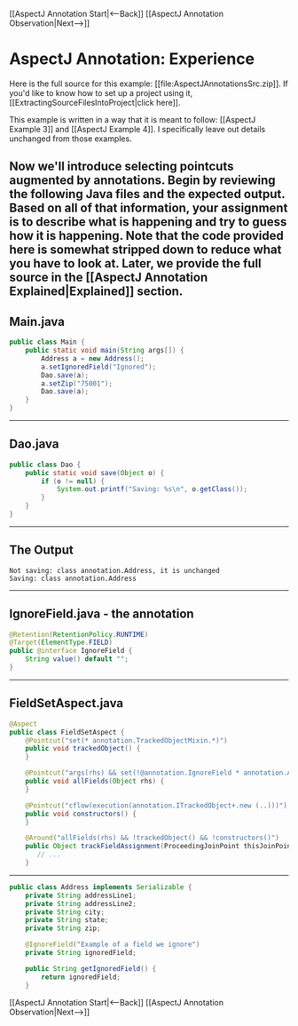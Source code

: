 [[AspectJ Annotation Start|<--Back]] [[AspectJ Annotation Observation|Next-->]]

# AspectJ Annotation: Experience
Here is the full source for this example: [[file:AspectJAnnotationsSrc.zip]]. If you'd like to know how to set up a project using it, [[ExtractingSourceFilesIntoProject|click here]].

This example is written in a way that it is meant to follow: [[AspectJ Example 3]] and [[AspectJ Example 4]]. I specifically leave out details unchanged from those examples.

Now we'll introduce selecting pointcuts augmented by annotations. Begin by reviewing the following Java files and the expected output. Based on all of that information, your assignment is to describe what is happening and try to guess how it is happening. Note that the code provided here is somewhat stripped down to reduce what you have to look at. Later, we provide the full source in the [[AspectJ Annotation Explained|Explained]] section.
----
## Main.java
```java
public class Main {
    public static void main(String args[]) {
        Address a = new Address();
        a.setIgnoredField("Ignored");
        Dao.save(a);
        a.setZip("75001");
        Dao.save(a);
    }
}
```
----
## Dao.java
```java
public class Dao {
    public static void save(Object o) {
        if (o != null) {
            System.out.printf("Saving: %s\n", o.getClass());
        }
    }
}
```
----
## The Output
```
Not saving: class annotation.Address, it is unchanged
Saving: class annotation.Address
```
----
## IgnoreField.java - the annotation
```java
@Retention(RetentionPolicy.RUNTIME)
@Target(ElementType.FIELD)
public @interface IgnoreField {
    String value() default "";
}
```
----
## FieldSetAspect.java
```java
@Aspect
public class FieldSetAspect {
    @Pointcut("set(* annotation.TrackedObjectMixin.*)")
    public void trackedObject() {
    }

    @Pointcut("args(rhs) && set(!@annotation.IgnoreField * annotation.Address.*)")
    public void allFields(Object rhs) {
    }

    @Pointcut("cflow(execution(annotation.ITrackedObject+.new (..)))")
    public void constructors() {
    }

    @Around("allFields(rhs) && !trackedObject() && !constructors()")
    public Object trackFieldAssignment(ProceedingJoinPoint thisJoinPoint, Object rhs) throws Throwable {
       // ...
    }
```
----
```java
public class Address implements Serializable {
    private String addressLine1;
    private String addressLine2;
    private String city;
    private String state;
    private String zip;

    @IgnoreField("Example of a field we ignore")
    private String ignoredField;

    public String getIgnoredField() {
        return ignoredField;
    }
```

[[AspectJ Annotation Start|<--Back]] [[AspectJ Annotation Observation|Next-->]]